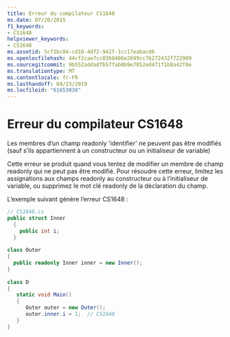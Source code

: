 ```yaml
---
title: Erreur du compilateur CS1648
ms.date: 07/20/2015
f1_keywords:
- CS1648
helpviewer_keywords:
- CS1648
ms.assetid: 5cf1bc84-cd18-4df2-942f-1cc17eabacd6
ms.openlocfilehash: 44cf2cae7cc8368486e2699cc76272432f722909
ms.sourcegitcommit: 9b552addadfb57fab0b9e7852ed4f1f1b8a42f8e
ms.translationtype: MT
ms.contentlocale: fr-FR
ms.lasthandoff: 04/23/2019
ms.locfileid: "61653038"
---
```

# <a name="compiler-error-cs1648"></a>Erreur du compilateur CS1648
Les membres d’un champ readonly 'identifier' ne peuvent pas être modifiés (sauf s’ils appartiennent à un constructeur ou un initialiseur de variable)  
  
 Cette erreur se produit quand vous tentez de modifier un membre de champ readonly qui ne peut pas être modifié. Pour résoudre cette erreur, limitez les assignations aux champs readonly au constructeur ou à l’initialiseur de variable, ou supprimez le mot clé readonly de la déclaration du champ.  
  
 L’exemple suivant génère l’erreur CS1648 :  
  
```csharp  
// CS1648.cs  
public struct Inner  
  {  
    public int i;  
  }  
  
class Outer  
{    
  public readonly Inner inner = new Inner();  
}  
  
class D  
{  
   static void Main()  
   {  
      Outer outer = new Outer();  
      outer.inner.i = 1;  // CS1648  
   }  
}  
```
